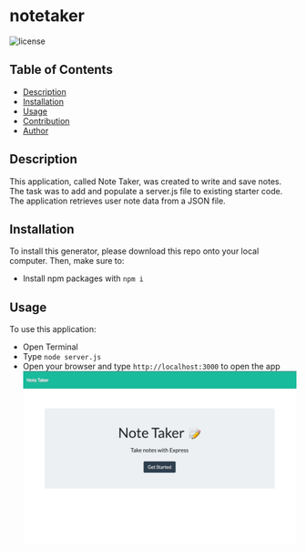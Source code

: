 # notetaker
![license](https://img.shields.io/badge/license-MIT-blue)

## Table of Contents 
- [Description](#description)
- [Installation](#installation)
- [Usage](#usage)
- [Contribution](#contribution)
- [Author](#author)

## Description
This application, called Note Taker, was created to write and save notes. The task was to add and populate a server.js file to existing starter code. The application retrieves user note data from a JSON file.

## Installation
To install this generator, please download this repo onto your local computer. Then, make sure to:
- Install npm packages with `npm i`

## Usage
To use this application: 
- Open Terminal
- Type `node server.js` 
- Open your browser and type `http://localhost:3000` to open the app
![Demo Walkthrough](./public/assets/demo.gif)
